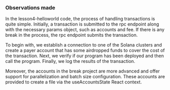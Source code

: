

### Observations made

In the lesson4-helloworld code, the process of handling transactions is quite simple. Initially, a transaction is submitted to the rpc endpoint along with the necessary params object, such as accounts and fee. If there is any break in the process, the rpc endpoint submits the transaction.

To begin with, we establish a connection to one of the Solana clusters and create a payer account that has some airdropped funds to cover the cost of the transaction. Next, we verify if our program has been deployed and then call the program. Finally, we log the results of the transaction.

Moreover, the accounts in the break project are more advanced and offer support for parallelization and batch size configuration. These accounts are provided to create a file via the useAccountsState React context.